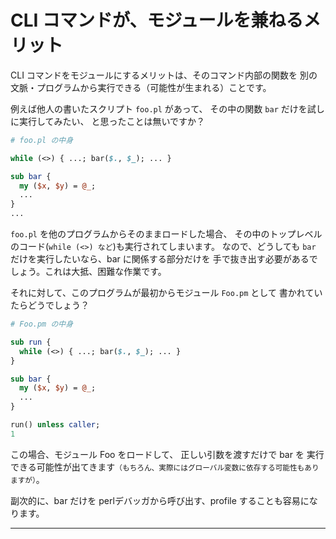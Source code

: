 # CLI コマンドが、モジュールを兼ねるメリット

CLI コマンドをモジュールにするメリットは、そのコマンド内部の関数を
別の文脈・プログラムから実行できる（可能性が生まれる）ことです。

例えば他人の書いたスクリプト `foo.pl` があって、
その中の関数 `bar` だけを試しに実行してみたい、
と思ったことは無いですか？

```perl
# foo.pl の中身

while (<>) { ...; bar($., $_); ... }

sub bar {
  my ($x, $y) = @_;
  ...
}
...
```

`foo.pl` を他のプログラムからそのままロードした場合、
その中のトップレベルのコード(`while (<>) など`)も実行されてしまいます。
なので、どうしても `bar` だけを実行したいなら、bar に関係する部分だけを
手で抜き出す必要があるでしょう。これは大抵、困難な作業です。

それに対して、このプログラムが最初からモジュール `Foo.pm` として
書かれていたらどうでしょう？

```perl
# Foo.pm の中身

sub run {
  while (<>) { ...; bar($., $_); ... }
}

sub bar {
  my ($x, $y) = @_;
  ...
}

run() unless caller;
1
```

この場合、モジュール Foo をロードして、 正しい引数を渡すだけで bar を
実行できる可能性が出てきます<small>（もちろん、実際にはグローバル変数に依存する可能性もありますが）</small>。

副次的に、bar だけを perlデバッガから呼び出す、profile することも容易になります。

- - - -
